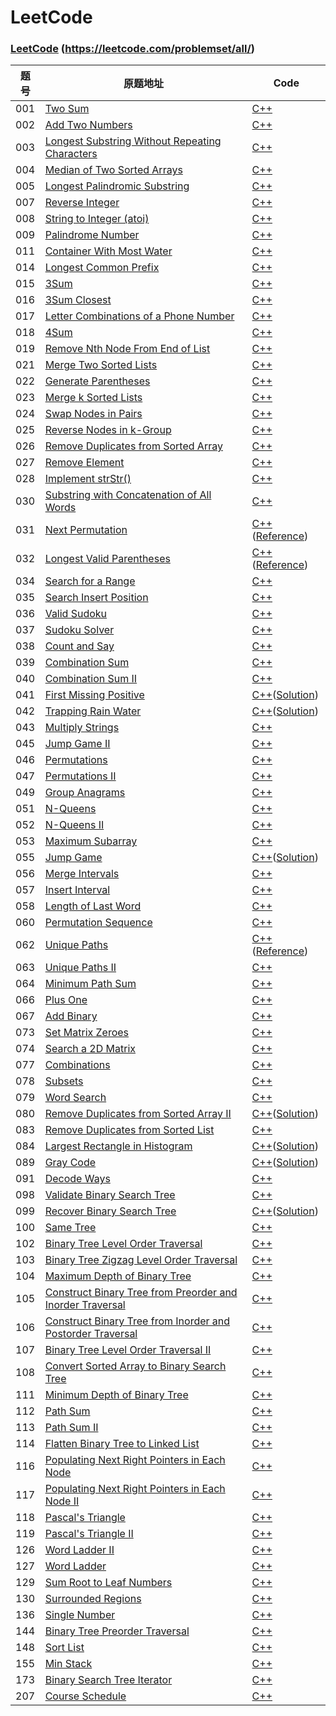 ﻿# LeetCode

### [LeetCode](https://leetcode.com/problemset/all/) (https://leetcode.com/problemset/all/)

|题号|原题地址|Code|
|---|---|---|
|001|[Two Sum](https://leetcode.com/problems/two-sum/description/)|[C++](https://github.com/jerrykcode/LeetCode/blob/master/Algorithms/001.%20Two%20Sum.cpp)|
|002|[Add Two Numbers](https://leetcode.com/problems/add-two-numbers/description/)|[C++](https://github.com/jerrykcode/LeetCode/blob/master/Algorithms/002.%20Add%20Two%20Numbers.cpp)|
|003|[Longest Substring Without Repeating Characters](https://leetcode.com/problems/longest-substring-without-repeating-characters/description/)|[C++](https://github.com/jerrykcode/LeetCode/blob/master/Algorithms/003.%20Longest%20Substring%20Without%20Repeating%20Characters.cpp)|
|004|[Median of Two Sorted Arrays](https://leetcode.com/problems/median-of-two-sorted-arrays/description/)|[C++](https://github.com/jerrykcode/LeetCode/blob/master/Algorithms/004.%20Median%20of%20Two%20Sorted%20Arrays.cpp)|
|005|[Longest Palindromic Substring](https://leetcode.com/problems/longest-palindromic-substring/description/)|[C++](https://github.com/jerrykcode/LeetCode/blob/master/Algorithms/005.%20Longest%20Palindromic%20Substring.cpp)|
|007|[Reverse Integer](https://leetcode.com/problems/reverse-integer/description/)|[C++](https://github.com/jerrykcode/LeetCode/blob/master/Algorithms/007.%20Reverse%20Integer.cpp)|
|008|[String to Integer (atoi)](https://leetcode.com/problems/string-to-integer-atoi/description/)|[C++](https://github.com/jerrykcode/LeetCode/blob/master/Algorithms/008.String%20to%20Integer%20(atoi).cpp)|
|009|[Palindrome Number](https://leetcode.com/problems/palindrome-number/description/)|[C++](https://github.com/jerrykcode/LeetCode/blob/master/Algorithms/009.%20Palindrome%20Number.cpp)|
|011|[Container With Most Water](https://leetcode.com/problems/container-with-most-water/description/)|[C++](https://github.com/jerrykcode/LeetCode/blob/master/Algorithms/011.%20Container%20With%20Most%20Water.cpp)|
|014|[Longest Common Prefix](https://leetcode.com/problems/longest-common-prefix/description/)|[C++](https://github.com/jerrykcode/LeetCode/blob/master/Algorithms/014.%20Longest%20Common%20Prefix.cpp)|
|015|[3Sum](https://leetcode.com/problems/3sum/description/)|[C++](https://github.com/jerrykcode/LeetCode/blob/master/Algorithms/015.%203Sum.cpp)|
|016|[3Sum Closest](https://leetcode.com/problems/3sum-closest/description/)|[C++](https://github.com/jerrykcode/LeetCode/blob/master/Algorithms/016.%203Sum%20Closest.cpp)|
|017|[Letter Combinations of a Phone Number](https://leetcode.com/problems/letter-combinations-of-a-phone-number/description/)|[C++](https://github.com/jerrykcode/LeetCode/blob/master/Algorithms/017.%20Letter%20Combinations%20of%20a%20Phone%20Number.cpp)|
|018|[4Sum](https://leetcode.com/problems/4sum/description)|[C++](https://github.com/jerrykcode/LeetCode/blob/master/Algorithms/018.%204Sum.cpp)|
|019|[Remove Nth Node From End of List](https://leetcode.com/problems/remove-nth-node-from-end-of-list/description/)|[C++](https://github.com/jerrykcode/LeetCode/blob/master/Algorithms/019.%20Remove%20Nth%20Node%20From%20End%20of%20List.cpp)|
|021|[Merge Two Sorted Lists](https://leetcode.com/problems/merge-two-sorted-lists/description/)|[C++](https://github.com/jerrykcode/LeetCode/blob/master/Algorithms/021.%20Merge%20Two%20Sorted%20Lists.cpp)|
|022|[Generate Parentheses](https://leetcode.com/problems/generate-parentheses/description/)|[C++](https://github.com/jerrykcode/LeetCode/blob/master/Algorithms/022.%20Generate%20Parentheses.cpp)|
|023|[Merge k Sorted Lists](https://leetcode.com/problems/merge-k-sorted-lists/description/)|[C++](https://github.com/jerrykcode/LeetCode/blob/master/Algorithms/023.%20Merge%20k%20Sorted%20Lists.cpp)|
|024|[Swap Nodes in Pairs](https://leetcode.com/problems/swap-nodes-in-pairs/description/)|[C++](https://github.com/jerrykcode/LeetCode/blob/master/Algorithms/024.%20Swap%20Nodes%20in%20Pairs.cpp)|
|025|[Reverse Nodes in k-Group](https://leetcode.com/problems/reverse-nodes-in-k-group/description/)|[C++](https://github.com/jerrykcode/LeetCode/blob/master/Algorithms/025.%20Reverse%20Nodes%20in%20k-Group.cpp)|
|026|[Remove Duplicates from Sorted Array](https://leetcode.com/problems/remove-duplicates-from-sorted-array/description/)|[C++](https://github.com/jerrykcode/LeetCode/blob/master/Algorithms/026.%20Remove%20Duplicates%20from%20Sorted%20Array.cpp)|
|027|[Remove Element](https://leetcode.com/problems/remove-element/description/)|[C++](https://github.com/jerrykcode/LeetCode/blob/master/Algorithms/027.%20Remove%20Element.cpp)|
|028|[Implement strStr()](https://leetcode.com/problems/implement-strstr/description/)|[C++](https://github.com/jerrykcode/LeetCode/blob/master/Algorithms/028.%20Implement%20strStr().cpp)|
|030|[Substring with Concatenation of All Words](https://leetcode.com/problems/substring-with-concatenation-of-all-words/description/)|[C++](https://github.com/jerrykcode/LeetCode/blob/master/Algorithms/030.%20Substring%20with%20Concatenation%20of%20All%20Words.cpp)|
|031|[Next Permutation](https://leetcode.com/problems/next-permutation/description/)|[C++](https://github.com/jerrykcode/LeetCode/blob/master/Algorithms/031.%20Next%20Permutation%20.cpp)([Reference](https://leetcode.com/problems/next-permutation/solution/))|
|032|[Longest Valid Parentheses](https://leetcode.com/problems/longest-valid-parentheses/description/)|[C++](https://github.com/jerrykcode/LeetCode/blob/master/Algorithms/032.%20Longest%20Valid%20Parentheses.cpp)([Reference](https://leetcode.com/problems/longest-valid-parentheses/solution/))|
|034|[Search for a Range](https://leetcode.com/problems/search-for-a-range/description/)|[C++](https://github.com/jerrykcode/LeetCode/blob/master/Algorithms/034.%20Search%20for%20a%20Range.cpp)|
|035|[Search Insert Position](https://leetcode.com/problems/search-insert-position/description/)|[C++](https://github.com/jerrykcode/LeetCode/blob/master/Algorithms/035.%20Search%20Insert%20Position.cpp)|
|036|[Valid Sudoku](https://leetcode.com/problems/valid-sudoku/description/)|[C++](https://github.com/jerrykcode/LeetCode/blob/master/Algorithms/036.%20Valid%20Sudoku.cpp)|
|037|[Sudoku Solver](https://leetcode.com/problems/sudoku-solver/description/)|[C++](https://github.com/jerrykcode/LeetCode/blob/master/Algorithms/037.%20Sudoku%20Solver.cpp)|
|038|[Count and Say](https://leetcode.com/problems/count-and-say/description/)|[C++](https://github.com/jerrykcode/LeetCode/blob/master/Algorithms/038.%20Count%20and%20Say.cpp)|
|039|[Combination Sum](https://leetcode.com/problems/combination-sum/description/)|[C++](https://github.com/jerrykcode/LeetCode/blob/master/Algorithms/039.%20Combination%20Sum.cpp)|
|040|[Combination Sum II](https://leetcode.com/problems/combination-sum-ii/description/)|[C++](https://github.com/jerrykcode/LeetCode/blob/master/Algorithms/040.%20Combination%20Sum%20II.cpp)|
|041|[First Missing Positive](https://leetcode.com/problems/first-missing-positive/description)|[C++](https://github.com/jerrykcode/LeetCode/blob/master/Algorithms/041.%20First%20Missing%20Positive.cpp)([Solution](https://leetcode.com/problems/first-missing-positive/discuss/201140/C%2B%2B-O(n)-time-constant-space))|
|042|[Trapping Rain Water](https://leetcode.com/problems/trapping-rain-water/description/)|[C++](https://github.com/jerrykcode/LeetCode/blob/master/Algorithms/042.%20Trapping%20Rain%20Water.cpp)([Solution](https://leetcode.com/problems/trapping-rain-water/discuss/143199/Simple-C++-O(n)-time-solution))|
|043|[Multiply Strings](https://leetcode.com/problems/multiply-strings/description/)|[C++](https://github.com/jerrykcode/LeetCode/blob/master/Algorithms/043.%20Multiply%20Strings.cpp)|
|045|[Jump Game II](https://leetcode.com/problems/jump-game-ii/description/)|[C++](https://github.com/jerrykcode/LeetCode/blob/master/Algorithms/045Jump%20Game%20ll.cpp)|
|046|[Permutations](https://leetcode.com/problems/permutations/description/)|[C++](https://github.com/jerrykcode/LeetCode/blob/master/Algorithms/046.%20Permutations.cpp)|
|047|[Permutations II](https://leetcode.com/problems/permutations-ii/description/)|[C++](https://github.com/jerrykcode/LeetCode/blob/master/Algorithms/047.%20Permutations%20II.cpp)|
|049|[Group Anagrams](https://leetcode.com/problems/group-anagrams/description/)|[C++](https://github.com/jerrykcode/LeetCode/blob/master/Algorithms/049.%20Group%20Anagrams.cpp)|
|051|[N-Queens](https://leetcode.com/problems/n-queens/description/)|[C++](https://github.com/jerrykcode/LeetCode/blob/master/Algorithms/051.%20N-Queens.cpp)|
|052|[N-Queens II](https://leetcode.com/problems/n-queens-ii/description/)|[C++](https://github.com/jerrykcode/LeetCode/blob/master/Algorithms/052.%20N-Queens%20II.cpp)|
|053|[Maximum Subarray](https://leetcode.com/problems/maximum-subarray/description/)|[C++](https://github.com/jerrykcode/LeetCode/blob/master/Algorithms/053.%20Maximum%20Subarray.cpp)|
|055|[Jump Game](https://leetcode.com/problems/jump-game/description/)|[C++](https://github.com/jerrykcode/LeetCode/blob/master/Algorithms/055.%20Jump%20Game.cpp)([Solution](https://leetcode.com/problems/jump-game/discuss/144112/C++-O(n)-Solution))|
|056|[Merge Intervals](https://leetcode.com/problems/merge-intervals/description/)|[C++](https://github.com/jerrykcode/LeetCode/blob/master/Algorithms/056.%20Merge%20Intervals.cpp)|
|057|[Insert Interval](https://leetcode.com/problems/insert-interval/description/)|[C++](https://github.com/jerrykcode/LeetCode/blob/master/Algorithms/057.%20Insert%20Interval.cpp)|
|058|[Length of Last Word](https://leetcode.com/problems/length-of-last-word/description/)|[C++](https://github.com/jerrykcode/LeetCode/blob/master/Algorithms/058.%20Length%20of%20Last%20Word.cpp)|
|060|[Permutation Sequence](https://leetcode.com/problems/permutation-sequence/description/)|[C++](https://github.com/jerrykcode/LeetCode/blob/master/Algorithms/060%20Permutation%20Sequence.cpp)|
|062|[Unique Paths](https://leetcode.com/problems/unique-paths/description/)|[C++](https://github.com/jerrykcode/LeetCode/blob/master/Algorithms/062.%20Unique%20Paths.cpp)([Reference](https://leetcode.com/problems/unique-paths/discuss/156504/Simple-Java-DP-solution))|
|063|[Unique Paths II](https://leetcode.com/problems/unique-paths-ii/description/)|[C++](https://github.com/jerrykcode/LeetCode/blob/master/Algorithms/063.%20Unique%20Paths%20II.cpp)|
|064|[Minimum Path Sum](https://leetcode.com/problems/minimum-path-sum/description/)|[C++](https://github.com/jerrykcode/LeetCode/blob/master/Algorithms/064.%20Minimum%20Path%20Sum.cpp)|
|066|[Plus One](https://leetcode.com/problems/plus-one/description/)|[C++](https://github.com/jerrykcode/LeetCode/blob/master/Algorithms/066.%20Plus%20One.cpp)|
|067|[Add Binary](https://leetcode.com/problems/add-binary/description/)|[C++](https://github.com/jerrykcode/LeetCode/blob/master/Algorithms/067%20Add%20Binary.cpp)|
|073|[Set Matrix Zeroes](https://leetcode.com/problems/set-matrix-zeroes/description/)|[C++](https://github.com/jerrykcode/LeetCode/blob/master/Algorithms/073.%20Set%20Matrix%20Zeroes.cpp)|
|074|[Search a 2D Matrix](https://leetcode.com/problems/search-a-2d-matrix/description/)|[C++](https://github.com/jerrykcode/LeetCode/blob/master/Algorithms/074.%20Search%20a%202D%20Matrix.cpp)|
|077|[Combinations](https://leetcode.com/problems/combinations/description/)|[C++](https://github.com/jerrykcode/LeetCode/blob/master/Algorithms/077.%20Combinations.cpp)|
|078|[Subsets](https://leetcode.com/problems/subsets/description)|[C++](https://github.com/jerrykcode/LeetCode/blob/master/Algorithms/078.%20Subsets.cpp)|
|079|[Word Search](https://leetcode.com/problems/word-search/description/)|[C++](https://github.com/jerrykcode/LeetCode/blob/master/Algorithms/079.%20Word%20Search.cpp)|
|080|[Remove Duplicates from Sorted Array II](https://leetcode.com/problems/remove-duplicates-from-sorted-array-ii/description/)|[C++](https://github.com/jerrykcode/LeetCode/blob/master/Algorithms/080.%20Remove%20Duplicates%20from%20Sorted%20Array%20II.cpp)([Solution](https://leetcode.com/problems/remove-duplicates-from-sorted-array-ii/discuss/200185/Simple-C%2B%2B-8ms-solution))|
|083|[Remove Duplicates from Sorted List](https://leetcode.com/problems/remove-duplicates-from-sorted-list/)|[C++](https://github.com/jerrykcode/LeetCode/blob/master/Algorithms/083.%20Remove%20Duplicates%20from%20Sorted%20List.cpp)|
|084|[Largest Rectangle in Histogram](https://leetcode.com/problems/largest-rectangle-in-histogram/description/)|[C++](https://github.com/jerrykcode/LeetCode/blob/master/Algorithms/084.%20Largest%20Rectangle%20in%20Histogram.cpp)([Solution](https://github.com/jerrykcode/LeetCode/blob/master/Algorithms/084%20Solution.md))|
|089|[Gray Code](https://leetcode.com/problems/gray-code/description/)|[C++](https://github.com/jerrykcode/LeetCode/blob/master/Algorithms/089.%20Gray%20Code.cpp)([Solution](https://leetcode.com/problems/gray-code/discuss/194842/Simple-C%2B%2B-solution))|
|091|[Decode Ways](https://leetcode.com/problems/decode-ways/)|[C++](https://github.com/jerrykcode/LeetCode/blob/master/Algorithms/091.%20Decode%20Ways.cpp)|
|098|[Validate Binary Search Tree](https://leetcode.com/problems/validate-binary-search-tree/description/)|[C++](https://github.com/jerrykcode/LeetCode/blob/master/Algorithms/098.%20Validate%20Binary%20Search%20Tree.cpp)|
|099|[Recover Binary Search Tree](https://leetcode.com/problems/recover-binary-search-tree/)|[C++](https://github.com/jerrykcode/LeetCode/blob/master/Algorithms/099.%20Recover%20Binary%20Search%20Tree.cpp)([Solution](https://leetcode.com/problems/recover-binary-search-tree/discuss/204397/Simple-C%2B%2B-inorder-traversal-solution))|
|100|[Same Tree](https://leetcode.com/problems/same-tree/description)|[C++](https://github.com/jerrykcode/LeetCode/blob/master/Algorithms/100.%20Same%20Tree.cpp)|
|102|[Binary Tree Level Order Traversal](https://leetcode.com/problems/binary-tree-level-order-traversal/description)|[C++](https://github.com/jerrykcode/LeetCode/blob/master/Algorithms/102.%20Binary%20Tree%20Level%20Order%20Traversal.cpp)|
|103|[Binary Tree Zigzag Level Order Traversal](https://leetcode.com/problems/binary-tree-zigzag-level-order-traversal/)|[C++](https://github.com/jerrykcode/LeetCode/blob/master/Algorithms/103.%20Binary%20Tree%20Zigzag%20Level%20Order%20Traversal.cpp)|
|104|[Maximum Depth of Binary Tree](https://leetcode.com/problems/maximum-depth-of-binary-tree/)|[C++](https://github.com/jerrykcode/LeetCode/blob/master/Algorithms/104.%20Maximum%20Depth%20of%20Binary%20Tree.cpp)|
|105|[Construct Binary Tree from Preorder and Inorder Traversal](https://leetcode.com/problems/construct-binary-tree-from-preorder-and-inorder-traversal/)|[C++](https://github.com/jerrykcode/LeetCode/blob/master/Algorithms/105.%20Construct%20Binary%20Tree%20from%20Preorder%20and%20Inorder%20Traversal.cpp)|
|106|[Construct Binary Tree from Inorder and Postorder Traversal](https://leetcode.com/problems/construct-binary-tree-from-inorder-and-postorder-traversal/)|[C++](https://github.com/jerrykcode/LeetCode/blob/master/Algorithms/106.%20Construct%20Binary%20Tree%20from%20Inorder%20and%20Postorder%20Traversal.cpp)|
|107|[Binary Tree Level Order Traversal II](https://leetcode.com/problems/binary-tree-level-order-traversal-ii/)|[C++](https://github.com/jerrykcode/LeetCode/blob/master/Algorithms/107.%20Binary%20Tree%20Level%20Order%20Traversal%20II.cpp)|
|108|[Convert Sorted Array to Binary Search Tree](https://leetcode.com/problems/convert-sorted-array-to-binary-search-tree/)|[C++](https://github.com/jerrykcode/LeetCode/blob/master/Algorithms/108.%20Convert%20Sorted%20Array%20to%20Binary%20Search%20Tree.cpp)|
|111|[Minimum Depth of Binary Tree](https://leetcode.com/problems/minimum-depth-of-binary-tree/)|[C++](https://github.com/jerrykcode/LeetCode/blob/master/Algorithms/111.%20Minimum%20Depth%20of%20Binary%20Tree.cpp)|
|112|[Path Sum](https://leetcode.com/problems/path-sum/)|[C++](https://github.com/jerrykcode/LeetCode/blob/master/Algorithms/112.%20Path%20Sum.cpp)|
|113|[Path Sum II](https://leetcode.com/problems/path-sum-ii/)|[C++](https://github.com/jerrykcode/LeetCode/blob/master/Algorithms/113.%20Path%20Sum%20II.cpp)|
|114|[Flatten Binary Tree to Linked List](https://leetcode.com/problems/flatten-binary-tree-to-linked-list/)|[C++](https://github.com/jerrykcode/LeetCode/blob/master/Algorithms/114.%20Flatten%20Binary%20Tree%20to%20Linked%20List.cpp)|
|116|[Populating Next Right Pointers in Each Node](https://leetcode.com/problems/populating-next-right-pointers-in-each-node/)|[C++](https://github.com/jerrykcode/LeetCode/blob/master/Algorithms/116.%20Populating%20Next%20Right%20Pointers%20in%20Each%20Node.cpp)|
|117|[Populating Next Right Pointers in Each Node II](https://leetcode.com/problems/populating-next-right-pointers-in-each-node-ii/)|[C++](https://github.com/jerrykcode/LeetCode/blob/master/Algorithms/117.%20Populating%20Next%20Right%20Pointers%20in%20Each%20Node%20II.cpp)|
|118|[Pascal's Triangle](https://leetcode.com/problems/pascals-triangle/)|[C++](https://github.com/jerrykcode/LeetCode/blob/master/Algorithms/118.%20Pascal's%20Triangle.cpp)|
|119|[Pascal's Triangle II](https://leetcode.com/problems/pascals-triangle-ii/)|[C++](https://github.com/jerrykcode/LeetCode/blob/master/Algorithms/119.%20Pascal's%20Triangle%20II.cpp)|
|126|[Word Ladder II](https://leetcode.com/problems/word-ladder-ii/)|[C++](https://github.com/jerrykcode/LeetCode/blob/master/Algorithms/126.%20Word%20Ladder%20II.cpp)|
|127|[Word Ladder](https://leetcode.com/problems/word-ladder/)|[C++](https://github.com/jerrykcode/LeetCode/blob/master/Algorithms/127.%20Word%20Ladder.cpp)|
|129|[Sum Root to Leaf Numbers](https://leetcode.com/problems/sum-root-to-leaf-numbers/)|[C++](https://github.com/jerrykcode/LeetCode/blob/master/Algorithms/129.%20Sum%20Root%20to%20Leaf%20Numbers.cpp)|
|130|[Surrounded Regions](https://leetcode.com/problems/surrounded-regions/)|[C++](https://github.com/jerrykcode/LeetCode/blob/master/Algorithms/130.%20Surrounded%20Regions.cpp)|
|136|[Single Number](https://leetcode.com/problems/single-number/)|[C++](https://github.com/jerrykcode/LeetCode/blob/master/Algorithms/136.%20Single%20Number.cpp)|
|144|[Binary Tree Preorder Traversal](https://leetcode.com/problems/binary-tree-preorder-traversal/)|[C++](https://github.com/jerrykcode/LeetCode/blob/master/Algorithms/144.%20Binary%20Tree%20Preorder%20Traversal.cpp)|
|148|[Sort List](https://leetcode.com/problems/sort-list/)|[C++](https://github.com/jerrykcode/LeetCode/blob/master/Algorithms/148.%20Sort%20List.cpp)|
|155|[Min Stack](https://leetcode.com/problems/min-stack/)|[C++](https://github.com/jerrykcode/LeetCode/blob/master/Algorithms/155.%20Min%20Stack.cpp)|
|173|[Binary Search Tree Iterator](https://leetcode.com/problems/binary-search-tree-iterator/)|[C++](https://github.com/jerrykcode/LeetCode/blob/master/Algorithms/173.%20Binary%20Search%20Tree%20Iterator.cpp)|
|207|[Course Schedule](https://leetcode.com/problems/course-schedule/)|[C++](https://github.com/jerrykcode/LeetCode/blob/master/Algorithms/207.%20Course%20Schedule.cpp)|